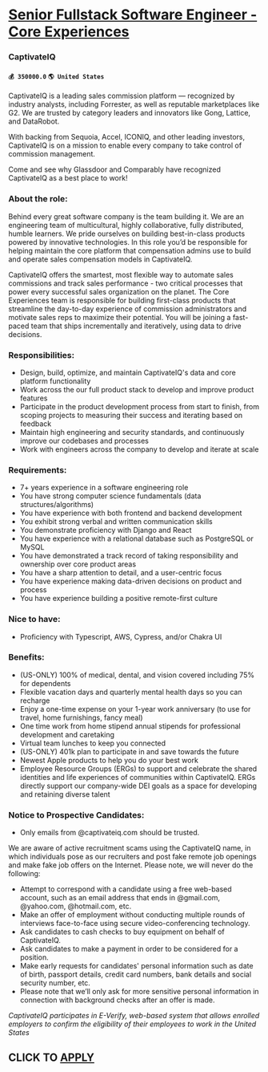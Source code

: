 # [Senior Fullstack Software Engineer - Core Experiences](https://www.remotewlb.com/apply/senior-fullstack-software-engineer-core-experiences-35466)  
### CaptivateIQ  
#### `💰 350000.0` `🌎 United States`  

CaptivateIQ is a leading sales commission platform — recognized by industry analysts, including Forrester, as well as reputable marketplaces like G2. We are trusted by category leaders and innovators like Gong, Lattice, and DataRobot.

With backing from Sequoia, Accel, ICONIQ, and other leading investors, CaptivateIQ is on a mission to enable every company to take control of commission management.

Come and see why Glassdoor and Comparably have recognized CaptivateIQ as a best place to work!

### About the role:

Behind every great software company is the team building it. We are an engineering team of multicultural, highly collaborative, fully distributed, humble learners. We pride ourselves on building best-in-class products powered by innovative technologies. In this role you’d be responsible for helping maintain the core platform that compensation admins use to build and operate sales compensation models in CaptivateIQ.

CaptivateIQ offers the smartest, most flexible way to automate sales commissions and track sales performance - two critical processes that power every successful sales organization on the planet. The Core Experiences team is responsible for building first-class products that streamline the day-to-day experience of commission administrators and motivate sales reps to maximize their potential. You will be joining a fast-paced team that ships incrementally and iteratively, using data to drive decisions.

### Responsibilities:

  * Design, build, optimize, and maintain CaptivateIQ's data and core platform functionality
  * Work across the our full product stack to develop and improve product features
  * Participate in the product development process from start to finish, from scoping projects to measuring their success and iterating based on feedback
  * Maintain high engineering and security standards, and continuously improve our codebases and processes
  * Work with engineers across the company to develop and iterate at scale

### Requirements:

  * 7+ years experience in a software engineering role
  * You have strong computer science fundamentals (data structures/algorithms)
  * You have experience with both frontend and backend development
  * You exhibit strong verbal and written communication skills
  * You demonstrate proficiency with Django and React
  * You have experience with a relational database such as PostgreSQL or MySQL
  * You have demonstrated a track record of taking responsibility and ownership over core product areas
  * You have a sharp attention to detail, and a user-centric focus
  * You have experience making data-driven decisions on product and process
  * You have experience building a positive remote-first culture

### Nice to have:

  * Proficiency with Typescript, AWS, Cypress, and/or Chakra UI

### Benefits:

  * (US-ONLY) 100% of medical, dental, and vision covered including 75% for dependents
  * Flexible vacation days and quarterly mental health days so you can recharge
  * Enjoy a one-time expense on your 1-year work anniversary (to use for travel, home furnishings, fancy meal)
  * One time work from home stipend annual stipends for professional development and caretaking 
  * Virtual team lunches to keep you connected
  * (US-ONLY) 401k plan to participate in and save towards the future
  * Newest Apple products to help you do your best work
  * Employee Resource Groups (ERGs) to support and celebrate the shared identities and life experiences of communities within CaptivateIQ. ERGs directly support our company-wide DEI goals as a space for developing and retaining diverse talent

### Notice to Prospective Candidates:

  * Only emails from @captivateiq.com should be trusted.

We are aware of active recruitment scams using the CaptivateIQ name, in which individuals pose as our recruiters and post fake remote job openings and make fake job offers on the Internet. Please note, we will never do the following:

  * Attempt to correspond with a candidate using a free web-based account, such as an email address that ends in @gmail.com, @yahoo.com, @hotmail.com, etc. 
  * Make an offer of employment without conducting multiple rounds of interviews face-to-face using secure video-conferencing technology.
  * Ask candidates to cash checks to buy equipment on behalf of CaptivateIQ.
  * Ask candidates to make a payment in order to be considered for a position.
  * Make early requests for candidates' personal information such as date of birth, passport details, credit card numbers, bank details and social security number, etc.
  * Please note that we’ll only ask for more sensitive personal information in connection with background checks after an offer is made.

 _CaptivateIQ participates in E-Verify, web-based system that allows enrolled employers to confirm the eligibility of their employees to work in the United States_

  
## CLICK TO [APPLY](https://www.remotewlb.com/apply/senior-fullstack-software-engineer-core-experiences-35466)

